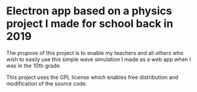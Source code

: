 # Electron app based on a physics project I made for school back in 2019

The prupose of this project is to enable my teachers and all others who wish to easily use this simple wave simulation I made as a web app when I was in the 10th grade.

This project uses the GPL license which enables free distribution and modification of the source code.

